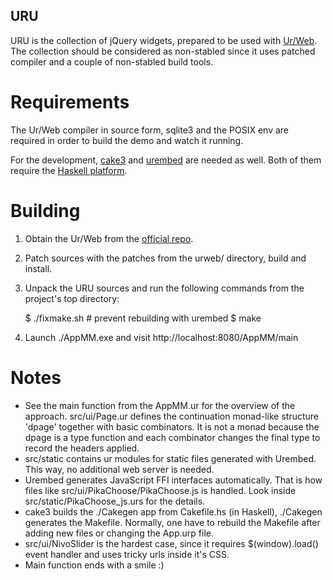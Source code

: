 URU
---

URU is the collection of jQuery widgets, prepared to be used with
[Ur/Web](http://www.impredicative.com/ur/). The collection should be considered
as non-stabled since it uses patched compiler and a couple of non-stabled build
tools.


Requirements
============

The Ur/Web compiler in source form, sqlite3 and the POSIX env are required in
order to build the demo and watch it running.

For the development, [cake3](https://github.com/grwlf/cake3) and
[urembed](https://github.com/grwlf/urembed) are needed as well. Both of them
require the [Haskell platform](http://www.haskell.org/platform/).

Building
========

  1. Obtain the Ur/Web from the [official repo](http://hg.impredicative.com/urweb).
  2. Patch sources with the patches from the urweb/ directory, build and install.
  3. Unpack the URU sources and run the following commands from the project's
     top directory:

        $ ./fixmake.sh # prevent rebuilding with urembed
        $ make

  4. Launch ./AppMM.exe and visit http://localhost:8080/AppMM/main

Notes
=====

  * See the main function from the AppMM.ur for the overview of the approach.
    src/ui/Page.ur defines the continuation monad-like structure 'dpage'
    together with basic combinators. It is not a monad because the dpage is a
    type function and each combinator changes the final type to record the
    headers applied.
  * src/static contains ur modules for static files generated with Urembed. This
    way, no additional web server is needed.
  * Urembed generates JavaScript FFI interfaces automatically. That is how files
    like src/ui/PikaChoose/PikaChoose.js is handled. Look inside
    src/static/PikaChoose_js.urs for the details.
  * cake3 builds the ./Cakegen app from Cakefile.hs (in Haskell), ./Cakegen
    generates the Makefile. Normally, one have to rebuild the Makefile after
    adding new files or changing the App.urp file.
  * src/ui/NivoSlider is the hardest case, since it requires $(window).load()
    event handler and uses tricky urls inside it's CSS.
  * Main function ends with a smile :)


